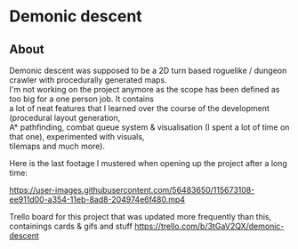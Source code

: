 # Demonic descent

## About
Demonic descent was supposed to be a 2D turn based roguelike / dungeon crawler with procedurally generated maps.  
I'm not working on the project anymore as the scope has been defined as too big for a one person job. It contains  
a lot of neat features that I learned over the course of the development (procedural layout generation,  
A* pathfinding, combat queue system & visualisation (I spent a lot of time on that one), experimented with visuals,  
tilemaps and much more).  
  
Here is the last footage I mustered when opening up the project after a long time:

https://user-images.githubusercontent.com/56483650/115673108-ee911d00-a354-11eb-8ad8-204974e6f480.mp4



Trello board for this project that was updated more frequently than this, containings cards & gifs and stuff
https://trello.com/b/3tGaV2QX/demonic-descent
